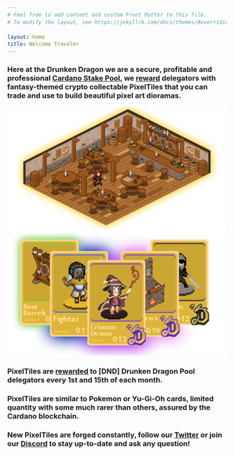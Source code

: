 ```yaml
---
# Feel free to add content and custom Front Matter to this file.
# To modify the layout, see https://jekyllrb.com/docs/themes/#overriding-theme-defaults

layout: home
title: Welcome Traveler
---
```


### Here at the Drunken Dragon we are a secure, profitable and professional [Cardano Stake Pool](https://cardano.org/stake-pool-delegation/), we [reward](/rewards) delegators with fantasy-themed crypto collectable PixelTiles that you can trade and use to build beautiful pixel art dioramas.

![Pixel Tile Tavern Diorama 1](/assets/img/tavern-diorama-example-1.png)
![PixelTiles Banner](/assets/mints-banners/m2-banner.png)

### **PixelTiles** are [rewarded](/rewards) to [DND] Drunken Dragon Pool delegators every 1st and 15th of each month. 

### **PixelTiles** are similar to Pokemon or Yu-Gi-Oh cards, limited quantity with some much rarer than others, assured by the Cardano blockchain.

### New **PixelTiles** are forged constantly, follow our [Twitter](https://twitter.com/DNDCardanoPool) or join our [Discord](https://discord.gg/rwY7Vsjcnr) to stay up-to-date and ask any question!